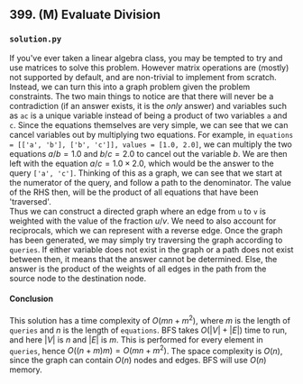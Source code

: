 ## 399. (M) Evaluate Division

### `solution.py`
If you've ever taken a linear algebra class, you may be tempted to try and use matrices to solve this problem. However matrix operations are (mostly) not supported by default, and are non-trivial to implement from scratch. Instead, we can turn this into a graph problem given the problem constraints. The two main things to notice are that there will never be a contradiction (if an answer exists, it is the *only* answer) and variables such as `ac` is a unique variable instead of being a product of two variables `a` and `c`. Since the equations themselves are very simple, we can see that we can cancel variables out by multiplying two equations. For example, in `equations = [['a', 'b'], ['b', 'c']], values = [1.0, 2.0]`, we can multiply the two equations $a/b = 1.0$ and $b/c = 2.0$ to cancel out the variable $b$. We are then left with the equation $a/c = 1.0 \times 2.0$, which would be the answer to the query `['a', 'c']`. Thinking of this as a graph, we can see that we start at the numerator of the query, and follow a path to the denominator. The value of the RHS then, will be the product of all equations that have been 'traversed'.  
Thus we can construct a directed graph where an edge from `u` to `v` is weighted with the value of the fraction $u/v$. We need to also account for reciprocals, which we can represent with a reverse edge. Once the graph has been generated, we may simply try traversing the graph according to `queries`. If either variable does not exist in the graph or a path does not exist between then, it means that the answer cannot be determined. Else, the answer is the product of the weights of all edges in the path from the source node to the destination node.  

#### Conclusion
This solution has a time complexity of $O(mn+m^2)$, where $m$ is the length of `queries` and $n$ is the length of `equations`. BFS takes $O(|V|+|E|)$ time to run, and here $|V|$ is $n$ and $|E|$ is $m$. This is performed for every element in `queries`, hence $O((n+m)m) = O(mn+m^2)$. The space complexity is $O(n)$, since the graph can contain $O(n)$ nodes and edges. BFS will use $O(n)$ memory.  
  

